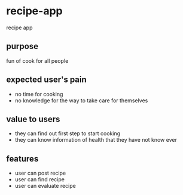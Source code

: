 # recipe-app
recipe app

## purpose
fun of cook for all people

## expected user's pain
 - no time for cooking
 - no knowledge for the way to take care for themselves

## value to users
 - they can find out first step to start cooking
 - they can know information of health that they have not know ever

## features
 - user can post recipe
 - user can find recipe
 - user can evaluate recipe
